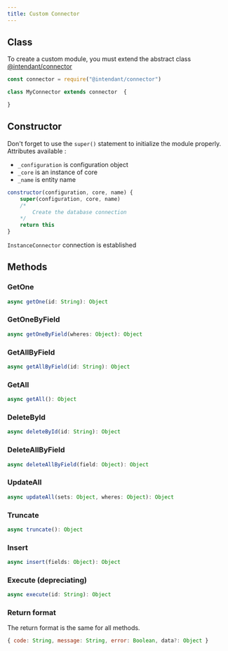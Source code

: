 ```yaml
---
title: Custom Connector
---
```


## Class
To create a custom module, you must extend the abstract class [@intendant/connector](https://www.npmjs.com/package/@intendant/connector)
```js
const connector = require("@intendant/connector") 

class MyConnector extends connector  {

}
```
## Constructor
Don't forget to use the `super()` statement to initialize the module properly.  
Attributes available :
- `_configuration` is configuration object
- `_core` is an instance of core  
- `_name` is entity name  

```js
constructor(configuration, core, name) {
    super(configuration, core, name)
    /*
        Create the database connection
    */
    return this
}
```
`InstanceConnector` connection is established
## Methods


### GetOne

```js 
async getOne(id: String): Object
```
### GetOneByField

```js 
async getOneByField(wheres: Object): Object 
```
### GetAllByField

```js 
async getAllByField(id: String): Object
```
### GetAll

```js 
async getAll(): Object
```
### DeleteById

```js 
async deleteById(id: String): Object
```
### DeleteAllByField

```js 
async deleteAllByField(field: Object): Object
```
### UpdateAll

```js 
async updateAll(sets: Object, wheres: Object): Object
```
### Truncate

```js 
async truncate(): Object
```
### Insert

```js 
async insert(fields: Object): Object
```
### Execute (depreciating)

```js 
async execute(id: String): Object
```
### Return format
The return format is the same for all methods.
```js 
{ code: String, message: String, error: Boolean, data?: Object } 
```